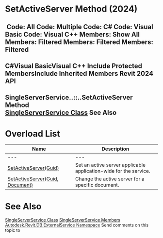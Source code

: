 # SetActiveServer Method (2024)

﻿
 Code: All Code: Multiple Code: C# Code: Visual Basic Code: Visual C++  Members: Show All Members: Filtered Members: Filtered Members: Filtered   
---  
C#Visual BasicVisual C++
Include Protected MembersInclude Inherited Members
Revit 2024 API  
---  
SingleServerService..::..SetActiveServer Method   
[SingleServerService Class](8491691e-2a26-684e-f43c-e8e0095fd129.md "SingleServerService Class") See Also  
---  
# Overload List
| Name | Description |
| --- | --- |
| --- | --- | --- |
| [SetActiveServer(Guid)](8d559fcf-ab8b-8104-97a9-460897113bba.md "SetActiveServer Method \(Guid\)") | Set an active server applicable application-wide for the service. |
| [SetActiveServer(Guid, Document)](cd04f63b-9c63-2ea2-d69e-c9fc4bb13dd0.md "SetActiveServer Method \(Guid, Document\)") | Change the active server for a specific document. |

# See Also
[SingleServerService Class](8491691e-2a26-684e-f43c-e8e0095fd129.md "SingleServerService Class")
[SingleServerService Members](a8bb59ae-4b28-cfd4-757a-927e6cd3a428.md "SingleServerService Members")
[Autodesk.Revit.DB.ExternalService Namespace](a88f2d1d-c02f-a901-9543-44e4b5dd5fc9.md "Autodesk.Revit.DB.ExternalService Namespace")
Send comments on this topic to 